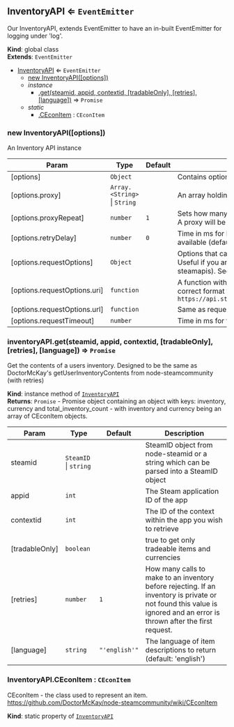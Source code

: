 <a name="InventoryAPI"></a>

## InventoryAPI ⇐ <code>EventEmitter</code>
Our InventoryAPI, extends EventEmitter to have an in-built EventEmitter for logging under 'log'.

**Kind**: global class  
**Extends**: <code>EventEmitter</code>  

* [InventoryAPI](#InventoryAPI) ⇐ <code>EventEmitter</code>
    * [new InventoryAPI([options])](#new_InventoryAPI_new)
    * _instance_
        * [.get(steamid, appid, contextid, [tradableOnly], [retries], [language])](#InventoryAPI+get) ⇒ <code>Promise</code>
    * _static_
        * [.CEconItem](#InventoryAPI.CEconItem) : <code>CEconItem</code>

<a name="new_InventoryAPI_new"></a>

### new InventoryAPI([options])
An Inventory API instance


| Param | Type | Default | Description |
| --- | --- | --- | --- |
| [options] | <code>Object</code> |  | Contains optional settings for the inventory API |
| [options.proxy] | <code>Array.&lt;String&gt;</code> \| <code>String</code> |  | An array holding a list of proxies, each will be cycled based on proxyRepeat |
| [options.proxyRepeat] | <code>number</code> | <code>1</code> | Sets how many times a proxy will be repeated for a request before being cycled. A proxy will be used proxyRepeat times + 1 (default: 1) |
| [options.retryDelay] | <code>number</code> | <code>0</code> | Time in ms for how long we should wait before retrying a request if retries are available (default: 0) |
| [options.requestOptions] | <code>Object</code> |  | Options that can override the default settings for any inventory HTTP request. Useful if you are using another endpoint to fetch inventories (such as steamapis). See doc for the request module on what options can be parsed in |
| [options.requestOptions.uri] | <code>function</code> |  | A function with parameters (steamid, appid, contextid) which should return the correct format for the uri. e.g. (steamid, appid, contextid) => `https://api.steamapis.com/steam/inventory/${steamid}/${appid}/${contextid}` |
| [options.requestOptions.url] | <code>function</code> |  | Same as requestOptions.uri |
| [options.requestTimeout] | <code>number</code> |  | Time in ms for the timeout of any request (default: 9000) |

<a name="InventoryAPI+get"></a>

### inventoryAPI.get(steamid, appid, contextid, [tradableOnly], [retries], [language]) ⇒ <code>Promise</code>
Get the contents of a users inventory. Designed to be the same as DoctorMcKay's getUserInventoryContents from node-steamcommunity (with retries)

**Kind**: instance method of [<code>InventoryAPI</code>](#InventoryAPI)  
**Returns**: <code>Promise</code> - Promise object containing an object with keys: inventory, currency and total_inventory_count - with inventory and currency being an array of CEconItem objects.  

| Param | Type | Default | Description |
| --- | --- | --- | --- |
| steamid | <code>SteamID</code> \| <code>string</code> |  | SteamID object from node-steamid or a string which can be parsed into a SteamID object |
| appid | <code>int</code> |  | The Steam application ID of the app |
| contextid | <code>int</code> |  | The ID of the context within the app you wish to retrieve |
| [tradableOnly] | <code>boolean</code> |  | true to get only tradeable items and currencies |
| [retries] | <code>number</code> | <code>1</code> | How many calls to make to an inventory before rejecting. If an inventory is private or not found this value is ignored and an error is thrown after the first request. |
| [language] | <code>string</code> | <code>&quot;&#x27;english&#x27;&quot;</code> | The language of item descriptions to return (default: 'english') |

<a name="InventoryAPI.CEconItem"></a>

### InventoryAPI.CEconItem : <code>CEconItem</code>
CEconItem - the class used to represent an item. https://github.com/DoctorMcKay/node-steamcommunity/wiki/CEconItem

**Kind**: static property of [<code>InventoryAPI</code>](#InventoryAPI)  
